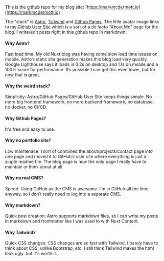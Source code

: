 This is the github repo for my blog site: [https://markmcdermott.io](https://markmcdermott.io)


The "stack" is [Astro](https://astro.build), [Tailwind](https://tailwindcss.com/) and [Github Pages](https://pages.github.com/). The little avatar image links to [my Github User Site](https://github.com/mark-mcdermott/mark-mcdermott) which is a sort of a de facto "About Me" page for the blog. I write/edit posts right in this github repo in markdown.

#### Why Astro?
Fast load time: My old Nuxt blog was having some slow load time issues on mobile. Astro’s static site generation makes this blog load very quickly. Google Lighthouse says it loads in 0.2s on desktop and 1.1s on mobile and a 100% score for performance. It’s possible I can get this even lower, but for now that is great.

#### Why the weird stack?
Simplicity: Astro/GitHub Pages/GitHub User Site keeps things simple. No more big frontend framework, no more backend framework, no database, no docker, no CI/CD.

#### Why Github Pages?
It's free and easy to use.

#### Why no portfolio site?
Low maintenace: I sort of combined the about/projects/contact page into one page and moved it to GitHub’s user site where everything is just a single readme file. The blog page is now the only page I really have to maintain or think about at all.

#### Why no real CMS?
Speed: Using GitHub as the CMS is awesome. I’m in GitHub all the time anyway, so I don’t really need to log into a separate CMS.

#### Why markdown?
Quick post creation: Astro supports markdown files, so I can write my posts in markdown and frontmatter like I was used to with Nuxt Content.

#### Why Tailwind?
Quick CSS changes: CSS changes are so fast with Tailwind, I barely have to think about CSS, unlike Bootstrap, etc.  I still think Tailwind makes the html look ugly. but it's worth it.
